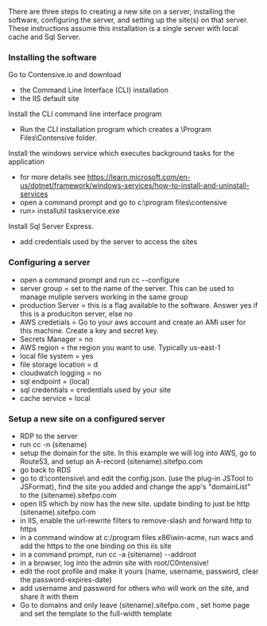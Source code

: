 
There are three steps to creating a new site on a server, installing the software, configuring the server, and setting up the site(s) on that server. These instructions assume this installation is a single server with local cache and Sql Server.

### Installing the software 

Go to Contensive.io and download 
- the Command Line Interface (CLI) installation
- the IIS default site

Install the CLI command line interface program
- Run the CLI installation program which creates a \Program Files\Contensive folder.

Install the windows service which executes background tasks for the application
- for more details see https://learn.microsoft.com/en-us/dotnet/framework/windows-services/how-to-install-and-uninstall-services
- open a command prompt and go to c:\program files\contensive
- run> installutil taskservice.exe

Install Sql Server Express.
- add credentials used by the server to access the sites

### Configuring a server 

- open a command prompt and run cc --configure
- server group = set to the name of the server. This can be used to manage muliple servers working in the same group
- production Server = this is a flag available to the software. Answer yes if this is a produciton server, else no
- AWS credetials = Go to your aws account and create an AMI user for this machine. Create a key and secret key.
- Secrets Manager = no
- AWS region = the region you want to use. Typically us-east-1
- local file system = yes
- file storage location = d
- cloudwatch logging = no
- sql endpoint = (local)
- sql credentials = credentials used by your site
- cache service = local

### Setup a new site on a configured server

- RDP to the server
- run cc -n (sitename)
- setup the domain for the site. In this example we will log into AWS, go to Route53, and setup an A-record (sitename).sitefpo.com
- go back to RDS
- go to d:\contensive\ and edit the config.json. (use the plug-in JSTool to JSFormat), find the site you added and change the app's "domainList" to the (sitename).sitefpo.com
- open IIS which by now has the new site. update binding to just be http (sitename).sitefpo.com
- in IIS, enable the url-rewrite filters to remove-slash and forward http to https
- in a command window at c:/program files x86\win-acme, run wacs and add the https to the one binding on this iis site
- in a command prompt, run cc -a (sitename) --addroot
- in a browser, log into the admin site with root/C0ntensive!
- edit the root profile and make it yours (name, username, password, clear the password-expires-date)
- add username and password for others who will work on the site, and share it with them
- Go to domains and only leave (sitename).sitefpo.com , set home page and set the template to the full-width template
